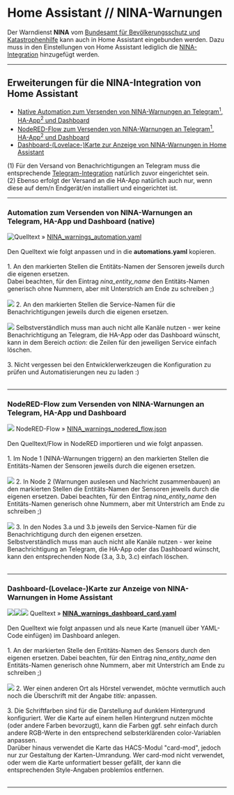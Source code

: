 <h1>Home Assistant // NINA-Warnungen</h1>

Der Warndienst <b>NINA</b> vom <a href="https://www.bbk.bund.de/DE/Warnung-Vorsorge/Warn-App-NINA/warn-app-nina_node.html">Bundesamt für Bevölkerungsschutz und Katastrophenhilfe</a> kann auch in Home Assistant eingebunden werden. Dazu muss in den Einstellungen von Home Assistant lediglich die <a href="https://www.home-assistant.io/integrations/nina/">NINA-Integration</a> hinzugefügt werden.

<hr>
<h2>Erweiterungen für die NINA-Integration von Home Assistant</h2><ul>
<li><a href="#automation">Native Automation zum Versenden von NINA-Warnungen an Telegram<sup>1</sup>, HA-App<sup>2</sup> und Dashboard</a></li>
<li><a href="#nodered">NodeRED-Flow zum Versenden von NINA-Warnungen an Telegram<sup>1</sup>, HA-App<sup>2</sup> und Dashboard</a></li>
<li><a href="#dashboard">Dashboard-(Lovelace-)Karte zur Anzeige von NINA-Warnungen in Home Assistant</a></li>
</ul>
(1) Für den Versand von Benachrichtigungen an Telegram muss die entsprechende <a href="https://www.home-assistant.io/integrations/telegram">Telegram-Integration</a> natürlich zuvor eingerichtet sein.<br />
(2) Ebenso erfolgt der Versand an die HA-App natürlich auch nur, wenn diese auf dem/n Endgerät/en installiert und eingerichtet ist.<br />

<a id="automation"></a>
<hr>
<h3>Automation zum Versenden von NINA-Warnungen an Telegram, HA-App und Dashboard (native)</h3>
<img style="float:left;" src="./img/NINA_img_notifications.png">
Quelltext&nbsp;&raquo;&nbsp;<a href="https://github.com/migacode/home-assistant/blob/main/nina/code/NINA_warnings_automation.yaml">NINA_warnings_automation.yaml</a><br />
<br />
Den Quelltext wie folgt anpassen und in die <b>automations.yaml</b> kopieren.<br />
<br />
1. An den markierten Stellen die Entitäts-Namen der Sensoren jeweils durch die eigenen ersetzen.<br />
Dabei beachten, für den Eintrag <i>nina_entity_name</i> den Entitäts-Namen generisch ohne Nummern, aber mit Unterstrich am Ende zu schreiben ;)<br />
<br />
<img src="./img/NINA_img_changes_automation_1.png">
2. An den markierten Stellen die Service-Namen für die Benachrichtigungen jeweils durch die eigenen ersetzen.<br />
<br />
<img src="./img/NINA_img_changes_automation_2.png">
Selbstverständlich muss man auch nicht alle Kanäle nutzen - wer keine Benachrichtigung an Telegram, die HA-App oder das Dashboard wünscht, kann in dem Bereich <i>action:</i> die Zeilen für den jeweiligen Service einfach löschen.<br />
<br />
3. Nicht vergessen bei den Entwicklerwerkzeugen die Konfiguration zu prüfen und Automatisierungen neu zu laden :)<br />
<br />

<a id="nodered"></a>
<hr>
<h3>NodeRED-Flow zum Versenden von NINA-Warnungen an Telegram, HA-App und Dashboard</h3>
<img src="./img/NINA_img_nodered_flow.png">
NodeRED-Flow&nbsp;&raquo;&nbsp;<a href="https://github.com/migacode/home-assistant/blob/main/nina/code/NINA_warnings_nodered_flow.json">NINA_warnings_nodered_flow.json</a><br />
<br />
Den Quelltext/Flow in NodeRED importieren und wie folgt anpassen.<br />
<br />
1. Im Node 1 (NINA-Warnungen triggern) an den markierten Stellen die Entitäts-Namen der Sensoren jeweils durch die eigenen ersetzen.<br />
<br />
<img src="./img/NINA_img_changes_flow_1.png">
2. In Node 2 (Warnungen auslesen und Nachricht zusammenbauen) an den markierten Stellen die Entitäts-Namen der Sensoren jeweils durch die eigenen ersetzen. Dabei beachten, für den Eintrag <i>nina_entity_name</i> den Entitäts-Namen generisch ohne Nummern, aber mit Unterstrich am Ende zu schreiben ;)<br />
<br />
<img src="./img/NINA_img_changes_flow_2.png">
3. In den Nodes 3.a und 3.b jeweils den Service-Namen für die Benachrichtigung durch den eigenen ersetzen.<br />
Selbstverständlich muss man auch nicht alle Kanäle nutzen - wer keine Benachrichtigung an Telegram, die HA-App oder das Dashboard wünscht, kann den entsprechenden Node (3.a, 3.b, 3.c) einfach löschen.<br />
<br />

<a id="dashboard"></a>
<hr>
<h3>Dashboard-(Lovelace-)Karte zur Anzeige von NINA-Warnungen in Home Assistant</h3>
<img src="./img/NINA_img_no_warnings.png"><img src="./img/NINA_img_warning_1.png"><img src="./img/NINA_img_warning_2.png">
Quelltext&nbsp;&raquo;&nbsp;<a href="https://github.com/migacode/home-assistant/blob/main/nina/code/NINA_warnings_dashboard_card.yaml"><strong>NINA_warnings_dashboard_card.yaml</strong></a><br />
<br />
Den Quelltext wie folgt anpassen und als neue Karte (manuell über YAML-Code einfügen) im Dashboard anlegen.<br />
<br />
1. An der markierten Stelle den Entitäts-Namen des Sensors durch den eigenen ersetzen. Dabei beachten, für den Eintrag <i>nina_entity_name</i> den Entitäts-Namen generisch ohne Nummern, aber mit Unterstrich am Ende zu schreiben ;)<br />
<br />
<img src="./img/NINA_img_changes_dashboard.png">
2. Wer einen anderen Ort als Hörstel verwendet, möchte vermutlich auch noch die Überschrift mit der Angabe <i>title:</i> anpassen.<br/>
<br />
3. Die Schriftfarben sind für die Darstellung auf dunklem Hintergrund konfiguriert. Wer die Karte auf einem hellen Hintergrund nutzen möchte (oder andere Farben bevorzugt), kann die Farben ggf. sehr einfach durch andere RGB-Werte in den entsprechend selbsterklärenden color-Variablen anpassen.<br />
Darüber hinaus verwendet die Karte das HACS-Modul "card-mod", jedoch nur zur Gestaltung der Karten-Umrandung. Wer card-mod nicht verwendet, oder wem die Karte unformatiert besser gefällt, der kann die entsprechenden Style-Angaben problemlos entfernen.<br />
<br />

<hr>
